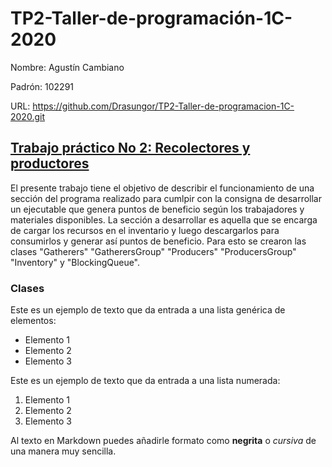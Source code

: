 # TP2-Taller-de-programación-1C-2020

Nombre: Agustín Cambiano

Padrón: 102291

URL: https://github.com/Drasungor/TP2-Taller-de-programacion-1C-2020.git


## <u>Trabajo práctico No 2: Recolectores y productores</u>

  El presente trabajo tiene el objetivo de describir el funcionamiento de una sección
del programa realizado para cumlpir con la consigna de desarrollar un ejecutable que
genera puntos de beneficio según los trabajadores y materiales disponibles.
  La sección a desarrollar es aquella que se encarga de cargar los recursos en el
inventario y luego descargarlos para consumirlos y generar así puntos de beneficio.
Para esto se crearon las clases "Gatherers" "GatherersGroup" "Producers" "ProducersGroup"
"Inventory" y "BlockingQueue".

### Clases

Este es un ejemplo de texto que da entrada a una lista genérica de elementos:

- Elemento 1
- Elemento 2
- Elemento 3

Este es un ejemplo de texto que da entrada a una lista numerada:

1. Elemento 1
2. Elemento 2
3. Elemento 3

Al texto en Markdown puedes añadirle formato como **negrita** o *cursiva* de una manera muy sencilla.
